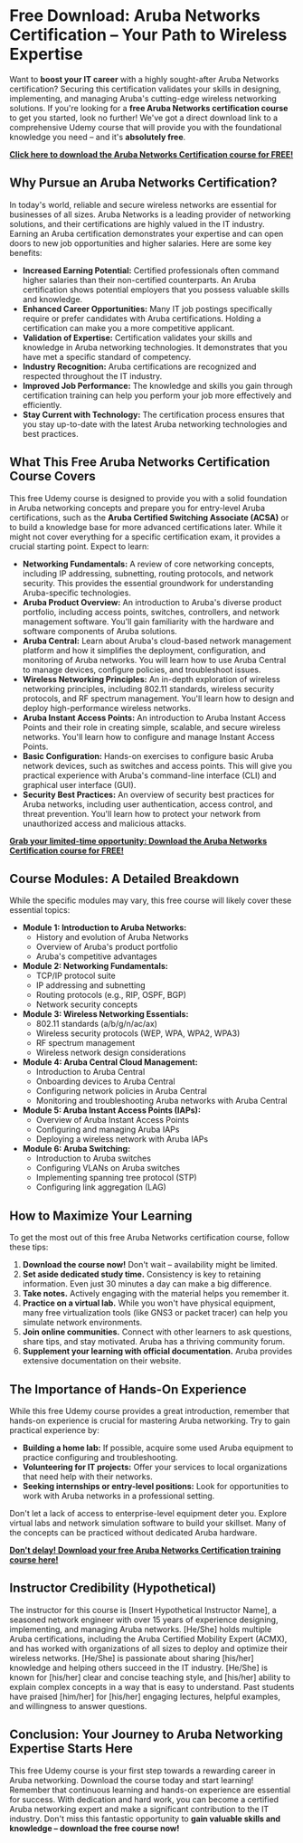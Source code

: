 # Free Download: Aruba Networks Certification – Your Path to Wireless Expertise

Want to **boost your IT career** with a highly sought-after Aruba Networks certification? Securing this certification validates your skills in designing, implementing, and managing Aruba's cutting-edge wireless networking solutions. If you're looking for a **free Aruba Networks certification course** to get you started, look no further! We've got a direct download link to a comprehensive Udemy course that will provide you with the foundational knowledge you need – and it's **absolutely free**.

[**Click here to download the Aruba Networks Certification course for FREE!**](https://udemywork.com/aruba-networks-certification)

## Why Pursue an Aruba Networks Certification?

In today's world, reliable and secure wireless networks are essential for businesses of all sizes. Aruba Networks is a leading provider of networking solutions, and their certifications are highly valued in the IT industry. Earning an Aruba certification demonstrates your expertise and can open doors to new job opportunities and higher salaries. Here are some key benefits:

*   **Increased Earning Potential:** Certified professionals often command higher salaries than their non-certified counterparts. An Aruba certification shows potential employers that you possess valuable skills and knowledge.
*   **Enhanced Career Opportunities:** Many IT job postings specifically require or prefer candidates with Aruba certifications. Holding a certification can make you a more competitive applicant.
*   **Validation of Expertise:** Certification validates your skills and knowledge in Aruba networking technologies. It demonstrates that you have met a specific standard of competency.
*   **Industry Recognition:** Aruba certifications are recognized and respected throughout the IT industry.
*   **Improved Job Performance:** The knowledge and skills you gain through certification training can help you perform your job more effectively and efficiently.
*   **Stay Current with Technology:** The certification process ensures that you stay up-to-date with the latest Aruba networking technologies and best practices.

## What This Free Aruba Networks Certification Course Covers

This free Udemy course is designed to provide you with a solid foundation in Aruba networking concepts and prepare you for entry-level Aruba certifications, such as the **Aruba Certified Switching Associate (ACSA)** or to build a knowledge base for more advanced certifications later. While it might not cover everything for a specific certification exam, it provides a crucial starting point. Expect to learn:

*   **Networking Fundamentals:** A review of core networking concepts, including IP addressing, subnetting, routing protocols, and network security. This provides the essential groundwork for understanding Aruba-specific technologies.
*   **Aruba Product Overview:** An introduction to Aruba's diverse product portfolio, including access points, switches, controllers, and network management software. You'll gain familiarity with the hardware and software components of Aruba solutions.
*   **Aruba Central:** Learn about Aruba's cloud-based network management platform and how it simplifies the deployment, configuration, and monitoring of Aruba networks. You will learn how to use Aruba Central to manage devices, configure policies, and troubleshoot issues.
*   **Wireless Networking Principles:** An in-depth exploration of wireless networking principles, including 802.11 standards, wireless security protocols, and RF spectrum management. You'll learn how to design and deploy high-performance wireless networks.
*   **Aruba Instant Access Points:** An introduction to Aruba Instant Access Points and their role in creating simple, scalable, and secure wireless networks. You'll learn how to configure and manage Instant Access Points.
*   **Basic Configuration:** Hands-on exercises to configure basic Aruba network devices, such as switches and access points. This will give you practical experience with Aruba's command-line interface (CLI) and graphical user interface (GUI).
*   **Security Best Practices:** An overview of security best practices for Aruba networks, including user authentication, access control, and threat prevention. You'll learn how to protect your network from unauthorized access and malicious attacks.

[**Grab your limited-time opportunity: Download the Aruba Networks Certification course for FREE!**](https://udemywork.com/aruba-networks-certification)

## Course Modules: A Detailed Breakdown

While the specific modules may vary, this free course will likely cover these essential topics:

*   **Module 1: Introduction to Aruba Networks:**
    *   History and evolution of Aruba Networks
    *   Overview of Aruba's product portfolio
    *   Aruba's competitive advantages
*   **Module 2: Networking Fundamentals:**
    *   TCP/IP protocol suite
    *   IP addressing and subnetting
    *   Routing protocols (e.g., RIP, OSPF, BGP)
    *   Network security concepts
*   **Module 3: Wireless Networking Essentials:**
    *   802.11 standards (a/b/g/n/ac/ax)
    *   Wireless security protocols (WEP, WPA, WPA2, WPA3)
    *   RF spectrum management
    *   Wireless network design considerations
*   **Module 4: Aruba Central Cloud Management:**
    *   Introduction to Aruba Central
    *   Onboarding devices to Aruba Central
    *   Configuring network policies in Aruba Central
    *   Monitoring and troubleshooting Aruba networks with Aruba Central
*   **Module 5: Aruba Instant Access Points (IAPs):**
    *   Overview of Aruba Instant Access Points
    *   Configuring and managing Aruba IAPs
    *   Deploying a wireless network with Aruba IAPs
*   **Module 6: Aruba Switching:**
    *   Introduction to Aruba switches
    *   Configuring VLANs on Aruba switches
    *   Implementing spanning tree protocol (STP)
    *   Configuring link aggregation (LAG)

## How to Maximize Your Learning

To get the most out of this free Aruba Networks certification course, follow these tips:

1.  **Download the course now!** Don't wait – availability might be limited.
2.  **Set aside dedicated study time.** Consistency is key to retaining information. Even just 30 minutes a day can make a big difference.
3.  **Take notes.** Actively engaging with the material helps you remember it.
4.  **Practice on a virtual lab.** While you won't have physical equipment, many free virtualization tools (like GNS3 or packet tracer) can help you simulate network environments.
5.  **Join online communities.** Connect with other learners to ask questions, share tips, and stay motivated. Aruba has a thriving community forum.
6.  **Supplement your learning with official documentation.** Aruba provides extensive documentation on their website.

## The Importance of Hands-On Experience

While this free Udemy course provides a great introduction, remember that hands-on experience is crucial for mastering Aruba networking. Try to gain practical experience by:

*   **Building a home lab:** If possible, acquire some used Aruba equipment to practice configuring and troubleshooting.
*   **Volunteering for IT projects:** Offer your services to local organizations that need help with their networks.
*   **Seeking internships or entry-level positions:** Look for opportunities to work with Aruba networks in a professional setting.

Don't let a lack of access to enterprise-level equipment deter you. Explore virtual labs and network simulation software to build your skillset. Many of the concepts can be practiced without dedicated Aruba hardware.

[**Don't delay! Download your free Aruba Networks Certification training course here!**](https://udemywork.com/aruba-networks-certification)

## Instructor Credibility (Hypothetical)

The instructor for this course is [Insert Hypothetical Instructor Name], a seasoned network engineer with over 15 years of experience designing, implementing, and managing Aruba networks. [He/She] holds multiple Aruba certifications, including the Aruba Certified Mobility Expert (ACMX), and has worked with organizations of all sizes to deploy and optimize their wireless networks. [He/She] is passionate about sharing [his/her] knowledge and helping others succeed in the IT industry. [He/She] is known for [his/her] clear and concise teaching style, and [his/her] ability to explain complex concepts in a way that is easy to understand. Past students have praised [him/her] for [his/her] engaging lectures, helpful examples, and willingness to answer questions.

## Conclusion: Your Journey to Aruba Networking Expertise Starts Here

This free Udemy course is your first step towards a rewarding career in Aruba networking. Download the course today and start learning! Remember that continuous learning and hands-on experience are essential for success. With dedication and hard work, you can become a certified Aruba networking expert and make a significant contribution to the IT industry. Don't miss this fantastic opportunity to **gain valuable skills and knowledge – download the free course now!**
